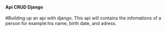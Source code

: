 #### Api CRUD Django

#Building up an api with django. This api will contains the infomations of a person for example:his name, birth date, and adress. 
